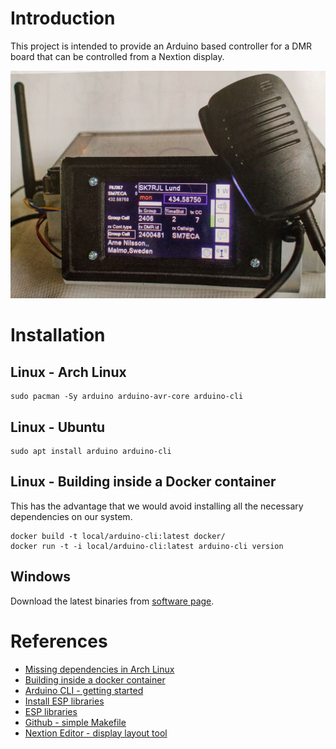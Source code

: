 
# Introduction

This project is intended to provide an Arduino based controller for a DMR board
that can be controlled from a Nextion display.

![DMR Dreambox](doc/img/IMG_20210119_232006.jpg)

# Installation

## Linux - Arch Linux

    sudo pacman -Sy arduino arduino-avr-core arduino-cli

## Linux - Ubuntu

    sudo apt install arduino arduino-cli

## Linux - Building inside a Docker container

This has the advantage that we would avoid installing all the necessary dependencies
on our system.

	docker build -t local/arduino-cli:latest docker/
	docker run -t -i local/arduino-cli:latest arduino-cli version

## Windows
Download the latest binaries from [software page](https://www.arduino.cc/en/software).

# References

* [Missing dependencies in Arch Linux](https://bugs.archlinux.org/task/60378)
* [Building inside a docker container](https://hub.docker.com/r/arduino/arduino-cli)
* [Arduino CLI - getting started](https://arduino.github.io/arduino-cli/latest/getting-started/)
* [Install ESP libraries](https://github.com/espressif/arduino-esp32#installation-instructions)
* [ESP libraries](https://github.com/espressif/arduino-esp32/tree/master/libraries)
* [Github - simple Makefile](https://github.com/digiampietro/arduino-makefile/blob/master/blink-arduino/Makefile)
* [Nextion Editor - display layout tool](https://nextion.tech/nextion-editor/) 